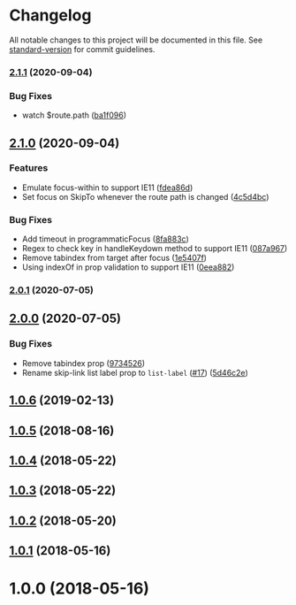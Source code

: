 # Changelog

All notable changes to this project will be documented in this file. See [standard-version](https://github.com/conventional-changelog/standard-version) for commit guidelines.

### [2.1.1](https://github.com/vue-a11y/vue-skip-to/compare/v2.1.0...v2.1.1) (2020-09-04)


### Bug Fixes

* watch $route.path ([ba1f096](https://github.com/vue-a11y/vue-skip-to/commit/ba1f0961c62c7e00ac1e0834d03cc43a4cdd20f1))

## [2.1.0](https://github.com/vue-a11y/vue-skip-to/compare/v2.0.1...v2.1.0) (2020-09-04)


### Features

* Emulate focus-within to support IE11 ([fdea86d](https://github.com/vue-a11y/vue-skip-to/commit/fdea86d750306d4d3f5310f350ef912935d39f96))
* Set focus on SkipTo whenever the route path is changed ([4c5d4bc](https://github.com/vue-a11y/vue-skip-to/commit/4c5d4bcf9cb7db4b8036730bbb5b925e08dc4118))


### Bug Fixes

* Add timeout in programmaticFocus ([8fa883c](https://github.com/vue-a11y/vue-skip-to/commit/8fa883cb0b2f4a53af079a63535b5f460cf0ba20))
* Regex to check key in handleKeydown method to support IE11 ([087a967](https://github.com/vue-a11y/vue-skip-to/commit/087a9674c487bbb7e771c6a30a49ddf17c7303ad))
* Remove tabindex from target after focus ([1e5407f](https://github.com/vue-a11y/vue-skip-to/commit/1e5407f498aefd037a84368d48721fc04c434fa7))
* Using indexOf in prop validation to support IE11 ([0eea882](https://github.com/vue-a11y/vue-skip-to/commit/0eea88286bb28d18c22c022319bbfc713d616fae))

### [2.0.1](https://github.com/vue-a11y/vue-skip-to/compare/v2.0.0...v2.0.1) (2020-07-05)

## [2.0.0](https://github.com/vue-a11y/vue-skip-to/compare/v1.0.6...v2.0.0) (2020-07-05)


### Bug Fixes

* Remove tabindex prop ([9734526](https://github.com/vue-a11y/vue-skip-to/commit/97345266210501ae8c5345e06eb4b81f01feacb8))
* Rename skip-link list label prop to `list-label` ([#17](https://github.com/vue-a11y/vue-skip-to/issues/17)) ([5d46c2e](https://github.com/vue-a11y/vue-skip-to/commit/5d46c2e1afa8f06724105bb902f331c898070d52))

<a name="1.0.6"></a>
## [1.0.6](https://github.com/vue-a11y/vue-skip-to/compare/v1.0.4...v1.0.6) (2019-02-13)



<a name="1.0.5"></a>
## [1.0.5](https://github.com/vue-a11y/vue-skip-to/compare/v1.0.4...v1.0.5) (2018-08-16)



<a name="1.0.4"></a>
## [1.0.4](https://github.com/vue-a11y/vue-skip-to/compare/v1.0.3...v1.0.4) (2018-05-22)



<a name="1.0.3"></a>
## [1.0.3](https://github.com/vue-a11y/vue-skip-to/compare/v1.0.2...v1.0.3) (2018-05-22)



<a name="1.0.2"></a>
## [1.0.2](https://github.com/vue-a11y/vue-skip-to/compare/v1.0.1...v1.0.2) (2018-05-20)



<a name="1.0.1"></a>
## [1.0.1](https://github.com/vue-a11y/vue-skip-to/compare/v1.0.0...v1.0.1) (2018-05-16)



<a name="1.0.0"></a>
# 1.0.0 (2018-05-16)
